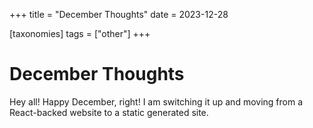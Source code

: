 +++
title = "December Thoughts"
date = 2023-12-28

[taxonomies]
tags = ["other"]
+++

# December Thoughts

Hey all! Happy December, right! I am switching it up and moving from a React-backed website to a static generated site.
